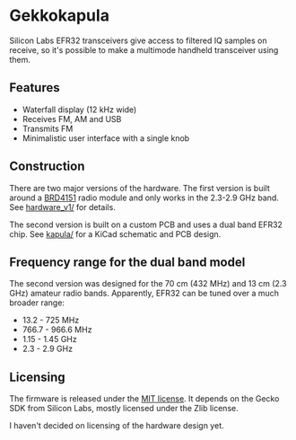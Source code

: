 # Gekkokapula
Silicon Labs EFR32 transceivers give access to filtered IQ samples on receive,
so it's possible to make a multimode handheld transceiver using them.

## Features
* Waterfall display (12 kHz wide)
* Receives FM, AM and USB
* Transmits FM
* Minimalistic user interface with a single knob

## Construction
There are two major versions of the hardware.
The first version is built around a
[BRD4151](https://www.silabs.com/documents/public/reference-manuals/brd4151a-rm.pdf)
radio module and only works in the 2.3-2.9 GHz band.
See [hardware\_v1/](hardware_v1/README.md) for details.

The second version is built on a custom PCB and uses a dual band EFR32 chip.
See [kapula/](kapula/) for a KiCad schematic and PCB design.

## Frequency range for the dual band model
The second version was designed for the 70 cm (432 MHz) and 13 cm (2.3 GHz)
amateur radio bands.
Apparently, EFR32 can be tuned over a much broader range:
* 13.2 - 725 MHz
* 766.7 - 966.6 MHz
* 1.15 - 1.45 GHz
* 2.3 - 2.9 GHz

## Licensing

The firmware is released under the [MIT license](firmware/LICENSE).
It depends on the Gecko SDK from Silicon Labs,
mostly licensed under the Zlib license.

I haven't decided on licensing of the hardware design yet.
